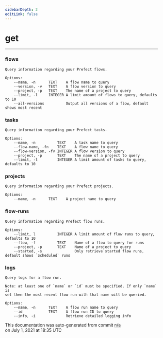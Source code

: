 ```yaml
---
sidebarDepth: 2
editLink: false
---
```

# get
---
### flows
```
Query information regarding your Prefect flows.

Options:
    --name, -n      TEXT    A flow name to query
    --version, -v   TEXT    A flow version to query
    --project, -p   TEXT    The name of a project to query
    --limit, -l     INTEGER A limit amount of flows to query, defaults to 10
    --all-versions          Output all versions of a flow, default shows most recent
```

### tasks
```
Query information regarding your Prefect tasks.

Options:
    --name, -n          TEXT    A task name to query
    --flow-name, -fn    TEXT    A flow name to query
    --flow-version, -fv INTEGER A flow version to query
    --project, -p       TEXT    The name of a project to query
    --limit, -l         INTEGER A limit amount of tasks to query, defaults to 10
```

### projects
```
Query information regarding your Prefect projects.

Options:
    --name, -n      TEXT    A project name to query
```

### flow-runs
```
Query information regarding Prefect flow runs.

Options:
    --limit, l          INTEGER A limit amount of flow runs to query, defaults to 10
    --flow, -f          TEXT    Name of a flow to query for runs
    --project, -p       TEXT    Name of a project to query
    --started, -s               Only retrieve started flow runs, default shows `Scheduled` runs
```

### logs
```
Query logs for a flow run.

Note: at least one of `name` or `id` must be specified. If only `name` is
set then the most recent flow run with that name will be queried.

Options:
    --name, -n      TEXT    A flow run name to query
    --id            TEXT    A flow run ID to query
    --info, -i              Retrieve detailed logging info
```
<p class="auto-gen">This documentation was auto-generated from commit <a href='https://github.com/PrefectHQ/prefect/commit/n/a'>n/a</a> </br>on July 1, 2021 at 18:35 UTC</p>